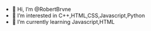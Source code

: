 - 👋 Hi, I’m @RobertBrvne
- 👀 I’m interested in C++,HTML,CSS,Javascript,Python
- 🌱 I’m currently learning Javascript,HTML

<!---
RobertBrvne/RobertBrvne is a ✨ special ✨ repository because its `README.md` (this file) appears on your GitHub profile.
You can click the Preview link to take a look at your changes.
--->
